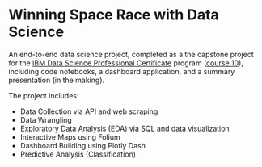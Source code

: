 # Winning Space Race with Data Science
An end-to-end data science project, completed as a the capstone project for the [IBM Data Science Professional Certificate](https://www.coursera.org/professional-certificates/ibm-data-science) program ([course 10](https://www.coursera.org/learn/applied-data-science-capstone?specialization=ibm-data-science)), including code notebooks, a dashboard application, and a summary presentation (in the making).

The project includes:
- Data Collection via API and web scraping
- Data Wrangling
- Exploratory Data Analysis (EDA) via SQL and data visualization
- Interactive Maps using Folium
- Dashboard Building using Plotly Dash
- Predictive Analysis (Classification)
